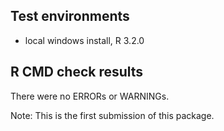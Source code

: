 ## Test environments
* local windows install, R 3.2.0

## R CMD check results
There were no ERRORs or WARNINGs. 

Note: This is the first submission of this package.